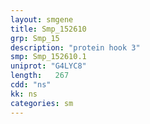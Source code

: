 ```yaml
---
layout: smgene
title: Smp_152610
grp: Smp_15
description: "protein hook 3"
smp: Smp_152610.1
uniprot: "G4LYC8"
length:   267
cdd: "ns"
kk: ns
categories: sm
---
```

